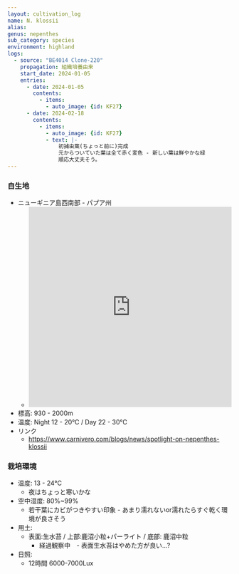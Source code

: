 ```yaml
---
layout: cultivation_log
name: N. klossii
alias:
genus: nepenthes
sub_category: species
environment: highland
logs:
  - source: "BE4014 Clone-220"
    propagation: 組織培養由来
    start_date: 2024-01-05
    entries:
      - date: 2024-01-05
        contents:
          - items:
            - auto_image: {id: KF27}
      - date: 2024-02-18
        contents:
          - items:
            - auto_image: {id: KF27}
            - text: |-
                初捕虫葉(ちょっと前に)完成
                元からついていた葉は全て赤く変色 - 新しい葉は鮮やかな緑
                順応大丈夫そう。
---
```

### 自生地
- ニューギニア島西南部 - パプア州
  - <iframe src="https://www.google.com/maps/embed?pb=!1m18!1m12!1m3!1d707947.2308506999!2d135.939159907399!3d-3.688597076885888!2m3!1f0!2f0!3f0!3m2!1i1024!2i768!4f13.1!3m3!1m2!1s0x68221884715c6a27%3A0x3ab182ea3071e7af!2sPaniai%20Lakes!5e0!3m2!1sen!2sjp!4v1708762106175!5m2!1sen!2sjp" width="100%" height="450" style="border:0;" allowfullscreen="" loading="lazy" referrerpolicy="no-referrer-when-downgrade"></iframe>
- 標高: 930 - 2000m
- 温度: Night 12 - 20℃ / Day 22 - 30℃
- リンク
  - https://www.carnivero.com/blogs/news/spotlight-on-nepenthes-klossii

### 栽培環境
- 温度: 13 - 24℃
  - 夜はちょっと寒いかな
- 空中湿度: 80%~99%
  - 若干葉にカビがつきやすい印象 - あまり濡れないor濡れたらすぐ乾く環境が良さそう
- 用土:
  - 表面:生水苔 / 上部:鹿沼小粒+パーライト / 底部: 鹿沼中粒
    - 経過観察中　- 表面生水苔はやめた方が良い...?
- 日照:
  - 12時間 6000-7000Lux
